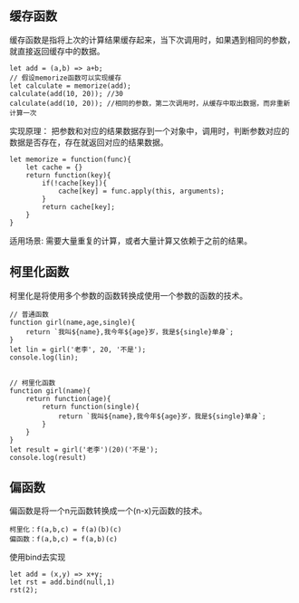 

## 缓存函数
缓存函数是指将上次的计算结果缓存起来，当下次调用时，如果遇到相同的参数，就直接返回缓存中的数据。
```
let add = (a,b) => a+b;
// 假设memorize函数可以实现缓存
let calculate = memorize(add);
calculate(add(10, 20)); //30
calculate(add(10, 20)); //相同的参数，第二次调用时，从缓存中取出数据，而非重新计算一次
```

实现原理：
把参数和对应的结果数据存到一个对象中，调用时，判断参数对应的数据是否存在，存在就返回对应的结果数据。
```
let memorize = function(func){
    let cache = {}
    return function(key){
        if(!cache[key]){
            cache[key] = func.apply(this, arguments);
        }
        return cache[key];
    }
}
```
适用场景:
需要大量重复的计算，或者大量计算又依赖于之前的结果。



## 柯里化函数
柯里化是将使用多个参数的函数转换成使用一个参数的函数的技术。
```
// 普通函数
function girl(name,age,single){
    return `我叫${name},我今年${age}岁，我是${single}单身`;
}
let lin = girl('老李', 20, '不是');
console.log(lin);


// 柯里化函数
function girl(name){
    return function(age){
        return function(single){
            return `我叫${name},我今年${age}岁，我是${single}单身`;
        }
    }
}
let result = girl('老李')(20)('不是');
console.log(result)
```


## 偏函数
偏函数是将一个n元函数转换成一个(n-x)元函数的技术。
```
柯里化：f(a,b,c) = f(a)(b)(c)
偏函数：f(a,b,c) = f(a,b)(c)
```

使用bind去实现
```
let add = (x,y) => x+y;
let rst = add.bind(null,1)
rst(2);
```

